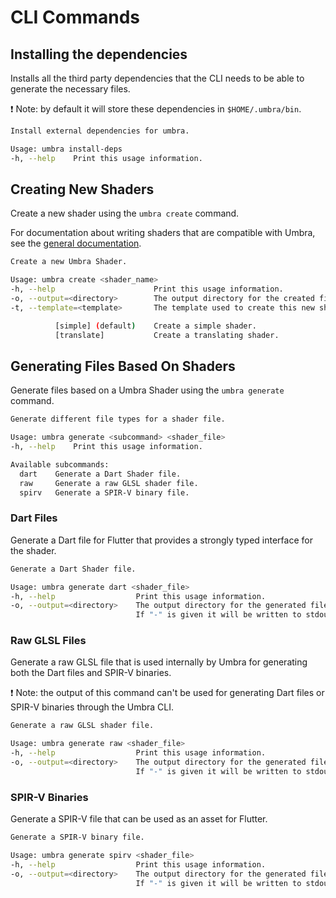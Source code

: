 # CLI Commands

## Installing the dependencies

Installs all the third party dependencies that the CLI needs to be able to generate the necessary files.

❗ Note: by default it will store these dependencies in `$HOME/.umbra/bin`.

```bash
Install external dependencies for umbra.

Usage: umbra install-deps
-h, --help    Print this usage information.
```

## Creating New Shaders

Create a new shader using the `umbra create` command.

For documentation about writing shaders that are compatible with Umbra, see the [general documentation](https://github.com/wolfenrain/umbra/tree/main/docs).

```bash
Create a new Umbra Shader.

Usage: umbra create <shader_name>
-h, --help                      Print this usage information.
-o, --output=<directory>        The output directory for the created file.
-t, --template=<template>       The template used to create this new shader.

          [simple] (default)    Create a simple shader.
          [translate]           Create a translating shader.
```

## Generating Files Based On Shaders

Generate files based on a Umbra Shader using the `umbra generate` command.

```bash
Generate different file types for a shader file.

Usage: umbra generate <subcommand> <shader_file>
-h, --help    Print this usage information.

Available subcommands:
  dart    Generate a Dart Shader file.
  raw     Generate a raw GLSL shader file.
  spirv   Generate a SPIR-V binary file.
```

### Dart Files

Generate a Dart file for Flutter that provides a strongly typed interface for the shader.

```bash
Generate a Dart Shader file.

Usage: umbra generate dart <shader_file>
-h, --help                  Print this usage information.
-o, --output=<directory>    The output directory for the generated files.
                            If "-" is given it will be written to stdout
```

### Raw GLSL Files

Generate a raw GLSL file that is used internally by Umbra for generating both the Dart files and SPIR-V binaries.

❗ Note: the output of this command can't be used for generating Dart files or SPIR-V binaries through the Umbra CLI.

```bash
Generate a raw GLSL shader file.

Usage: umbra generate raw <shader_file>
-h, --help                  Print this usage information.
-o, --output=<directory>    The output directory for the generated files.
                            If "-" is given it will be written to stdout
```

### SPIR-V Binaries

Generate a SPIR-V file that can be used as an asset for Flutter.

```bash
Generate a SPIR-V binary file.

Usage: umbra generate spirv <shader_file>
-h, --help                  Print this usage information.
-o, --output=<directory>    The output directory for the generated files.
                            If "-" is given it will be written to stdout
```
